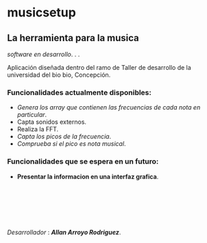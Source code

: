 # musicsetup

## La herramienta para la musica

_software en desarrollo_. . .

Aplicación diseñada dentro del ramo de Taller de desarrollo de la universidad del bio bio, Concepción.

### Funcionalidades actualmente disponibles:

- _Genera los array que contienen las frecuencias de cada nota en particular_.
- Capta sonidos externos.
- Realiza la FFT.
- _Capta los picos de la frecuencia_.
- _Comprueba si el pico es nota musical_.

### Funcionalidades que se espera en un futuro:

- __Presentar la informacion en una interfaz grafica__.

<br>
<br>
<br>
<br>
<br>


_Desarrollador_ : **_Allan Arroyo Rodriguez_**.
